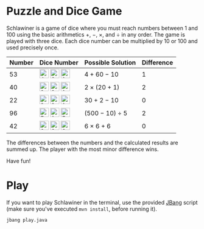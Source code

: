 # Puzzle and Dice Game

Schlawiner is a game of dice where you must reach numbers between 1 and 100 using the basic arithmetics +, −, ×, and ÷ in any order. The game is played with three dice. Each dice number can be multiplied by 10 or 100 and used precisely once.

| Number | Dice Number                                                                                                                                                                                                                                                                          | Possible Solution | Difference |
|--------|--------------------------------------------------------------------------------------------------------------------------------------------------------------------------------------------------------------------------------------------------------------------------------------|-------------------|------------|
| 53     | <img src="https://schl4win3r.github.io/4.svg" width="24" height="24" alt="4" title="4"/>&nbsp;<img src="https://schl4win3r.github.io/6.svg" width="24" height="24" alt="6" title="6"/>&nbsp;<img src="https://schl4win3r.github.io/1.svg" width="24" height="24" alt="1" title="1"/> | 4 + 60 − 10       | 1          |
| 40     | <img src="https://schl4win3r.github.io/2.svg" width="24" height="24" alt="2" title="2"/>&nbsp;<img src="https://schl4win3r.github.io/2.svg" width="24" height="24" alt="2" title="2"/>&nbsp;<img src="https://schl4win3r.github.io/1.svg" width="24" height="24" alt="1" title="1"/> | 2 × (20 + 1)      | 2          |
| 22     | <img src="https://schl4win3r.github.io/3.svg" width="24" height="24" alt="3" title="3"/>&nbsp;<img src="https://schl4win3r.github.io/2.svg" width="24" height="24" alt="2" title="2"/>&nbsp;<img src="https://schl4win3r.github.io/1.svg" width="24" height="24" alt="1" title="1"/> | 30 + 2 − 10       | 0          |
| 96     | <img src="https://schl4win3r.github.io/5.svg" width="24" height="24" alt="5" title="5"/>&nbsp;<img src="https://schl4win3r.github.io/1.svg" width="24" height="24" alt="1" title="1"/>&nbsp;<img src="https://schl4win3r.github.io/5.svg" width="24" height="24" alt="5" title="5"/> | (500 − 10) ÷ 5    | 2          |
| 42     | <img src="https://schl4win3r.github.io/6.svg" width="24" height="24" alt="6" title="6"/>&nbsp;<img src="https://schl4win3r.github.io/6.svg" width="24" height="24" alt="6" title="6"/>&nbsp;<img src="https://schl4win3r.github.io/6.svg" width="24" height="24" alt="6" title="6"/> | 6 × 6 + 6         | 0          |

The differences between the numbers and the calculated results are summed up. The player with the most minor difference wins.

Have fun!

# Play

If you want to play Schlawiner in the terminal, use the provided [JBang](https://www.jbang.dev) script (make sure you've executed `mvn install`, before running it). 

```shell
jbang play.java
```
